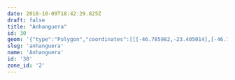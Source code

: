 ```yaml
---
date: 2018-10-09T18:42:29.825Z
draft: false
title: "Anhanguera"
id: 30
geom: '{"type":"Polygon","coordinates":[[[-46.785982,-23.405014],[-46.786345,-23.404968],[-46.786876,-23.404694],[-46.78751,-23.4042],[-46.788031,-23.403676],[-46.788146,-23.403814],[-46.788079,-23.404367],[-46.788179,-23.404416],[-46.788627,-23.404158],[-46.78896,-23.403802],[-46.789445,-23.403701],[-46.78944,-23.403558],[-46.789235,-23.403391],[-46.788876,-23.403305],[-46.788378,-23.403376],[-46.788196,-23.403227],[-46.788181,-23.403084],[-46.788507,-23.402692],[-46.788649,-23.402658],[-46.789099,-23.402852],[-46.789299,-23.402856],[-46.7894,-23.402736],[-46.78938,-23.402468],[-46.789704,-23.402348],[-46.791037,-23.402574],[-46.791535,-23.402461],[-46.79203,-23.402461],[-46.792116,-23.402362],[-46.792107,-23.402129],[-46.791908,-23.401705],[-46.791682,-23.401672],[-46.79155,-23.401912],[-46.791274,-23.40204],[-46.791292,-23.401644],[-46.791433,-23.401407],[-46.791523,-23.401355],[-46.791704,-23.401386],[-46.791786,-23.401254],[-46.792187,-23.400939],[-46.792278,-23.40075],[-46.792297,-23.400455],[-46.79245,-23.400116],[-46.792566,-23.399912],[-46.792742,-23.399809],[-46.793245,-23.399826],[-46.793587,-23.399677],[-46.793848,-23.399668],[-46.793922,-23.3997],[-46.794133,-23.400079],[-46.794345,-23.400273],[-46.795496,-23.400349],[-46.795708,-23.400538],[-46.795884,-23.400944],[-46.795994,-23.400994],[-46.796445,-23.400967],[-46.796781,-23.401321],[-46.797232,-23.401525],[-46.797276,-23.401733],[-46.797068,-23.401852],[-46.796831,-23.401899],[-46.796726,-23.402002],[-46.796704,-23.4023],[-46.796473,-23.402592],[-46.796591,-23.402761],[-46.797099,-23.402883],[-46.797371,-23.402808],[-46.79757,-23.402532],[-46.797983,-23.402592],[-46.798047,-23.402526],[-46.797976,-23.402315],[-46.798071,-23.402153],[-46.798604,-23.402016],[-46.798843,-23.402135],[-46.799069,-23.402392],[-46.799249,-23.402861],[-46.799538,-23.402798],[-46.800003,-23.40214],[-46.800542,-23.401773],[-46.800637,-23.401626],[-46.80066,-23.401438],[-46.80037,-23.400946],[-46.800214,-23.400829],[-46.799936,-23.400769],[-46.799775,-23.400503],[-46.798708,-23.400196],[-46.798687,-23.400098],[-46.798923,-23.399946],[-46.798794,-23.399453],[-46.798804,-23.398979],[-46.79903,-23.398535],[-46.799382,-23.39814],[-46.799723,-23.397856],[-46.79995,-23.397755],[-46.80064,-23.397115],[-46.801426,-23.395709],[-46.801678,-23.395426],[-46.801834,-23.395376],[-46.802329,-23.395413],[-46.802502,-23.395282],[-46.802545,-23.395023],[-46.802647,-23.394855],[-46.802885,-23.394798],[-46.802997,-23.394926],[-46.802937,-23.395239],[-46.80298,-23.395373],[-46.803159,-23.395355],[-46.803604,-23.395091],[-46.803976,-23.395093],[-46.80424,-23.395316],[-46.804378,-23.395615],[-46.804344,-23.395713],[-46.804258,-23.395751],[-46.804037,-23.395727],[-46.803428,-23.395895],[-46.803267,-23.396],[-46.802969,-23.396325],[-46.802872,-23.396589],[-46.802983,-23.396669],[-46.803475,-23.39669],[-46.805014,-23.397074],[-46.805234,-23.397071],[-46.805863,-23.396903],[-46.806854,-23.397904],[-46.807168,-23.398013],[-46.807711,-23.397889],[-46.807775,-23.397964],[-46.80776,-23.39814],[-46.807167,-23.398362],[-46.807145,-23.398421],[-46.807164,-23.398539],[-46.807328,-23.398671],[-46.807891,-23.398793],[-46.80791,-23.3989],[-46.807842,-23.398992],[-46.807567,-23.399214],[-46.807633,-23.39938],[-46.807895,-23.399516],[-46.808794,-23.399629],[-46.809749,-23.399645],[-46.810121,-23.399753],[-46.810989,-23.399352],[-46.811689,-23.398888],[-46.812017,-23.398766],[-46.812237,-23.398758],[-46.812435,-23.398831],[-46.812951,-23.399729],[-46.813193,-23.399954],[-46.813975,-23.400155],[-46.814443,-23.400202],[-46.815224,-23.400122],[-46.815834,-23.399843],[-46.816607,-23.399651],[-46.817076,-23.399284],[-46.81725,-23.399313],[-46.817409,-23.399425],[-46.81753,-23.399752],[-46.817715,-23.399805],[-46.817881,-23.399704],[-46.818068,-23.39947],[-46.818261,-23.399409],[-46.818562,-23.399709],[-46.819274,-23.400192],[-46.819368,-23.400228],[-46.819821,-23.400143],[-46.820097,-23.400279],[-46.820391,-23.400535],[-46.820448,-23.400773],[-46.820043,-23.400994],[-46.819974,-23.401078],[-46.81998,-23.401245],[-46.820426,-23.401432],[-46.820574,-23.401442],[-46.821023,-23.401301],[-46.821188,-23.401379],[-46.82127,-23.401527],[-46.821194,-23.401645],[-46.820971,-23.401663],[-46.820822,-23.401795],[-46.820785,-23.402012],[-46.820896,-23.402048],[-46.821242,-23.401957],[-46.821946,-23.401618],[-46.822014,-23.401487],[-46.821873,-23.401158],[-46.821908,-23.401087],[-46.822987,-23.401068],[-46.823117,-23.401004],[-46.823559,-23.402191],[-46.82387,-23.402688],[-46.823816,-23.403214],[-46.824251,-23.403526],[-46.824796,-23.403739],[-46.824977,-23.403951],[-46.825116,-23.404333],[-46.825153,-23.404614],[-46.825072,-23.40507],[-46.824727,-23.40564],[-46.824442,-23.405891],[-46.824387,-23.406013],[-46.824367,-23.406674],[-46.824442,-23.407224],[-46.824556,-23.407404],[-46.825647,-23.408147],[-46.825876,-23.408578],[-46.826214,-23.408773],[-46.826245,-23.408907],[-46.82613,-23.409155],[-46.82541,-23.409715],[-46.825218,-23.410374],[-46.825008,-23.410595],[-46.824833,-23.410654],[-46.824715,-23.41098],[-46.824548,-23.411138],[-46.824236,-23.411276],[-46.823982,-23.411305],[-46.823354,-23.411755],[-46.823216,-23.411777],[-46.822933,-23.411655],[-46.822733,-23.411662],[-46.822382,-23.411932],[-46.822277,-23.412229],[-46.822281,-23.41284],[-46.822139,-23.413282],[-46.821801,-23.413971],[-46.821455,-23.414198],[-46.82091,-23.414693],[-46.820443,-23.415239],[-46.820398,-23.415719],[-46.820449,-23.415838],[-46.820433,-23.416285],[-46.819934,-23.417272],[-46.819665,-23.417989],[-46.819744,-23.418356],[-46.820114,-23.419064],[-46.820281,-23.41998],[-46.820362,-23.420063],[-46.820569,-23.420067],[-46.822174,-23.420491],[-46.822406,-23.420725],[-46.822497,-23.421201],[-46.822653,-23.421392],[-46.822557,-23.421618],[-46.822683,-23.421884],[-46.822842,-23.422024],[-46.823062,-23.422022],[-46.823151,-23.422312],[-46.823284,-23.422434],[-46.823332,-23.42299],[-46.823263,-23.4235],[-46.823162,-23.423624],[-46.823123,-23.42381],[-46.822916,-23.424066],[-46.822825,-23.424454],[-46.822456,-23.424972],[-46.822598,-23.425411],[-46.822548,-23.425715],[-46.822452,-23.425908],[-46.822006,-23.426334],[-46.821602,-23.426979],[-46.821198,-23.42733],[-46.820301,-23.428651],[-46.819898,-23.428816],[-46.819703,-23.428995],[-46.817974,-23.429758],[-46.817698,-23.429969],[-46.817406,-23.429879],[-46.816868,-23.430141],[-46.816395,-23.430685],[-46.815969,-23.431569],[-46.815756,-23.431856],[-46.815552,-23.432493],[-46.815508,-23.43298],[-46.815125,-23.433813],[-46.814709,-23.434288],[-46.814541,-23.434327],[-46.814376,-23.434218],[-46.814207,-23.434208],[-46.81408,-23.434403],[-46.813777,-23.434567],[-46.813585,-23.434786],[-46.813256,-23.434702],[-46.813093,-23.434729],[-46.812814,-23.435112],[-46.812734,-23.435536],[-46.812511,-23.435783],[-46.812388,-23.436249],[-46.812182,-23.436499],[-46.811995,-23.436448],[-46.811927,-23.436485],[-46.811882,-23.436759],[-46.811927,-23.436904],[-46.811724,-23.437055],[-46.811837,-23.437148],[-46.811712,-23.437356],[-46.811768,-23.437446],[-46.811743,-23.437791],[-46.811655,-23.437806],[-46.811617,-23.437968],[-46.811513,-23.438905],[-46.811545,-23.439361],[-46.811695,-23.439985],[-46.811695,-23.440524],[-46.81027,-23.441616],[-46.809853,-23.442136],[-46.809561,-23.442778],[-46.80948,-23.443448],[-46.809667,-23.443749],[-46.809762,-23.444687],[-46.809573,-23.445131],[-46.809023,-23.44588],[-46.808982,-23.446129],[-46.809359,-23.447632],[-46.809346,-23.448042],[-46.809206,-23.448488],[-46.808844,-23.449],[-46.809014,-23.449323],[-46.809031,-23.449805],[-46.809095,-23.449962],[-46.808823,-23.450854],[-46.808687,-23.451914],[-46.808466,-23.451965],[-46.808285,-23.452329],[-46.808336,-23.452498],[-46.80825,-23.452641],[-46.807752,-23.452998],[-46.807744,-23.453295],[-46.80787,-23.453447],[-46.807828,-23.453624],[-46.807339,-23.453844],[-46.806502,-23.454529],[-46.806429,-23.454638],[-46.806385,-23.454942],[-46.806021,-23.455438],[-46.806023,-23.455675],[-46.806165,-23.456136],[-46.806112,-23.456301],[-46.805923,-23.45647],[-46.805864,-23.456757],[-46.805907,-23.457029],[-46.805745,-23.45739],[-46.805748,-23.457712],[-46.805869,-23.458048],[-46.805871,-23.458392],[-46.805617,-23.45866],[-46.805668,-23.458748],[-46.805646,-23.458933],[-46.805858,-23.459042],[-46.805808,-23.459608],[-46.805504,-23.460227],[-46.805651,-23.460513],[-46.805667,-23.460738],[-46.805762,-23.460768],[-46.805771,-23.461305],[-46.805693,-23.461374],[-46.80576,-23.461603],[-46.80548,-23.462032],[-46.805394,-23.462558],[-46.805263,-23.462667],[-46.804735,-23.462873],[-46.80443,-23.463224],[-46.804174,-23.463712],[-46.803877,-23.4639],[-46.803314,-23.464572],[-46.802875,-23.464973],[-46.802662,-23.465438],[-46.802535,-23.466019],[-46.802174,-23.466161],[-46.801834,-23.466454],[-46.801109,-23.466916],[-46.800921,-23.46718],[-46.800751,-23.467224],[-46.800394,-23.468285],[-46.800452,-23.469112],[-46.801161,-23.470494],[-46.800205,-23.471058],[-46.799692,-23.471692],[-46.792568,-23.460239],[-46.786678,-23.466248],[-46.777961,-23.46641],[-46.779069,-23.469241],[-46.779091,-23.469892],[-46.778882,-23.470584],[-46.778482,-23.471155],[-46.778202,-23.471422],[-46.777876,-23.47162],[-46.77518,-23.472699],[-46.774856,-23.471829],[-46.774789,-23.471428],[-46.774891,-23.470445],[-46.775238,-23.469971],[-46.77536,-23.469598],[-46.775611,-23.469422],[-46.775783,-23.468771],[-46.775813,-23.467692],[-46.775721,-23.467144],[-46.775315,-23.465843],[-46.775481,-23.454452],[-46.771666,-23.453481],[-46.770762,-23.454018],[-46.770465,-23.45355],[-46.770178,-23.453269],[-46.77006,-23.452712],[-46.769565,-23.451414],[-46.769528,-23.451136],[-46.769854,-23.450339],[-46.769555,-23.44984],[-46.769503,-23.449329],[-46.769356,-23.44893],[-46.769168,-23.448708],[-46.768695,-23.448588],[-46.768317,-23.448334],[-46.767624,-23.448004],[-46.766987,-23.447331],[-46.76643,-23.447138],[-46.765979,-23.446777],[-46.765921,-23.446573],[-46.765973,-23.446225],[-46.766369,-23.445607],[-46.766415,-23.445354],[-46.766123,-23.444581],[-46.766034,-23.444465],[-46.765744,-23.444368],[-46.765635,-23.444011],[-46.765468,-23.443873],[-46.765342,-23.443585],[-46.765247,-23.443504],[-46.765124,-23.443496],[-46.764838,-23.4432],[-46.764905,-23.442836],[-46.764842,-23.442304],[-46.764917,-23.441983],[-46.764786,-23.441556],[-46.764812,-23.441236],[-46.765119,-23.440038],[-46.76503,-23.439352],[-46.764916,-23.439073],[-46.764917,-23.438788],[-46.764799,-23.438578],[-46.764893,-23.438044],[-46.764664,-23.437725],[-46.764394,-23.437585],[-46.764312,-23.437097],[-46.764708,-23.436508],[-46.764249,-23.435546],[-46.763753,-23.43526],[-46.763666,-23.435141],[-46.763597,-23.434808],[-46.763645,-23.434566],[-46.763365,-23.43404],[-46.763141,-23.434053],[-46.762978,-23.433748],[-46.762688,-23.433564],[-46.76234,-23.433626],[-46.762173,-23.433386],[-46.761974,-23.43329],[-46.761852,-23.433146],[-46.761737,-23.432726],[-46.761834,-23.432378],[-46.76163,-23.431814],[-46.761587,-23.431357],[-46.761335,-23.431059],[-46.761285,-23.430904],[-46.761328,-23.430662],[-46.761769,-23.430232],[-46.761536,-23.429589],[-46.761592,-23.429133],[-46.761901,-23.428926],[-46.762137,-23.428884],[-46.762168,-23.428816],[-46.762098,-23.428373],[-46.761581,-23.428237],[-46.761431,-23.428253],[-46.76134,-23.42816],[-46.761203,-23.427456],[-46.761256,-23.426999],[-46.761406,-23.426484],[-46.761605,-23.426441],[-46.762241,-23.425926],[-46.762621,-23.425132],[-46.762161,-23.424551],[-46.762324,-23.424409],[-46.762241,-23.424189],[-46.761796,-23.423811],[-46.761559,-23.423504],[-46.761828,-23.422666],[-46.762411,-23.421909],[-46.762762,-23.421584],[-46.762942,-23.421099],[-46.763083,-23.420995],[-46.763571,-23.420116],[-46.763809,-23.419964],[-46.763925,-23.419995],[-46.764237,-23.419663],[-46.764989,-23.419616],[-46.76514,-23.419404],[-46.765075,-23.419181],[-46.765135,-23.419045],[-46.765624,-23.418665],[-46.765905,-23.418638],[-46.766022,-23.419189],[-46.766339,-23.419249],[-46.766608,-23.419127],[-46.766918,-23.4191],[-46.767529,-23.419298],[-46.768072,-23.419337],[-46.770129,-23.419115],[-46.77086,-23.418869],[-46.771254,-23.418606],[-46.7717,-23.417954],[-46.771648,-23.417588],[-46.771836,-23.416937],[-46.772044,-23.41686],[-46.772358,-23.417014],[-46.772513,-23.416996],[-46.772692,-23.416479],[-46.772929,-23.416046],[-46.772854,-23.415834],[-46.772634,-23.415635],[-46.772347,-23.41497],[-46.77254,-23.414264],[-46.772689,-23.414154],[-46.773581,-23.41387],[-46.773766,-23.413004],[-46.773728,-23.412402],[-46.774612,-23.411678],[-46.774787,-23.411465],[-46.775309,-23.410018],[-46.775691,-23.409802],[-46.776434,-23.409592],[-46.77664,-23.409349],[-46.777611,-23.408567],[-46.777862,-23.40821],[-46.778053,-23.407734],[-46.778664,-23.406882],[-46.778798,-23.406765],[-46.779106,-23.406679],[-46.779068,-23.406413],[-46.779114,-23.406281],[-46.779951,-23.405816],[-46.780658,-23.405625],[-46.781156,-23.405582],[-46.781532,-23.405636],[-46.782282,-23.405615],[-46.782957,-23.405553],[-46.783445,-23.405398],[-46.784204,-23.405351],[-46.784735,-23.405145],[-46.785206,-23.405184],[-46.785699,-23.405142],[-46.785982,-23.405014]]]}'
slug: 'anhanguera'
name: 'Anhanguera'
id: '30'
zone_id: '2'
---
```

		